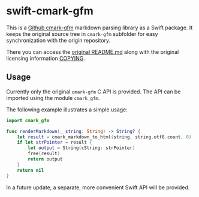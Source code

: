 # swift-cmark-gfm

This is a [Github cmark-gfm](https://github.com/github/cmark-gfm) markdown parsing library as a Swift package. It keeps the original source tree in `cmark-gfm` subfolder for easy synchronization with the origin repository.  

There you can access the [original README.md](./cmark-gfm/README.md) along with the original licensing information [COPYING](./cmark-gfm/COPYING).

## Usage

Currently only the original `cmark-gfm` C API is provided. The API can be imported using the module `cmark_gfm`.

The following example illustrates a simple usage:

```swift
import cmark_gfm

func renderMarkdown(_ string: String) -> String? {
    let result = cmark_markdown_to_html(string, string.utf8.count, 0)
    if let strPointer = result {
        let output = String(cString: strPointer)
        free(result)
        return output
    }
    return nil
}
```

In a future update, a separate, more convenient Swift API will be provided.
